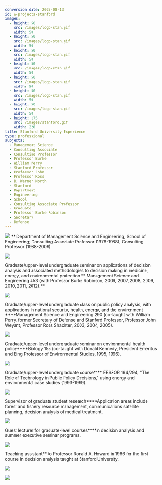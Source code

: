 ```yaml
---
conversion date: 2025-08-13
id: w-projects-stanford
images:
  - height: 50
    src: /images/logo-stan.gif
    width: 50
  - height: 50
    src: /images/logo-stan.gif
    width: 50
  - height: 50
    src: /images/logo-stan.gif
    width: 50
  - height: 50
    src: /images/logo-stan.gif
    width: 50
  - height: 50
    src: /images/logo-stan.gif
    width: 50
  - height: 50
    src: /images/logo-stan.gif
    width: 50
  - height: 50
    src: /images/logo-stan.gif
    width: 50
  - height: 175
    src: /images/stanford.gif
    width: 220
title: Stanford University Experience
type: professional
subjects:
  - Management Science
  - Consulting Associate
  - Consulting Professor
  - Professor Burke
  - William Perry
  - Stanford Professor
  - Professor John
  - Professor Ross
  - D. Warner North
  - Stanford
  - Department
  - Engineering
  - School
  - Consulting Associate Professor
  - Graduate
  - Professor Burke Robinson
  - Secretary
  - Defense
---
```


![](/images/title-experience-stanford.gif)
**
Department of Management Science and Engineering, School of Engineering; Consulting Associate Professor (1976-1988), Consulting Professor (1988-2009)

![](/images/logo-stan.gif)

 Graduate/upper-level undergraduate seminar on applications of decision analysis and associated methodologies to decision making in medicine, energy, and environmental protection ** Management Science and Engineering 453 (with Professor Burke Robinson, 2006, 2007, 2008, 2009, 2010, 2011, 2012).**

![](/images/logo-stan.gif)

 Graduate/upper-level undergraduate class on public policy analysis, with applications in national security, health, energy, and the environment ****Management Science and Engineering 290 (co-taught with William Perry, former Secretary of Defense and Stanford Professor, Professor John Weyant, Professor Ross Shachter, 2003, 2004, 2005).

![](/images/logo-stan.gif)

 Graduate/upper-level undergraduate seminar on environmental health policy****Biology 155 (co-taught with Donald Kennedy, President Emeritus and Bing Professor of Environmental Studies, 1995, 1996).

![](/images/logo-stan.gif)

 Graduate/upper-level undergraduate course**** EES&OR 194/294, "The Role of Technology in Public Policy Decisions," using energy and environmental case studies (1993-1999).

![](/images/logo-stan.gif)

 Supervisor of graduate student research****Application areas include forest and fishery resource management, communications satellite planning, decision analysis of medical treatment.

![](/images/logo-stan.gif)

 Guest lecturer for graduate-level courses****in decision analysis and summer executive seminar programs.

![](/images/logo-stan.gif)

 Teaching assistant**
to Professor Ronald A. Howard in 1966 for the first course in decision analysis taught at Stanford University.

![](/images/stanford.gif)

![](/images/title-stanford.gif)



